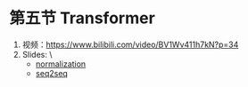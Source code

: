# 第五节 Transformer
1. 视频：https://www.bilibili.com/video/BV1Wv411h7kN?p=34
2. Slides: \
    - [normalization](https://speech.ee.ntu.edu.tw/~hylee/ml/ml2021-course-data/normalization_v4.pptx)
    - [seq2seq](https://speech.ee.ntu.edu.tw/~hylee/ml/ml2021-course-data/seq2seq_v9.pptx)
